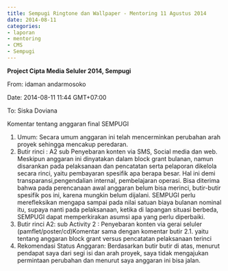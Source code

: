 ```yaml
---
title: Sempugi Ringtone dan Wallpaper - Mentoring 11 Agustus 2014
date: 2014-08-11
categories:
- laporan
- mentoring
- CMS
- Sempugi
---
```


**Project Cipta Media Seluler 2014, Sempugi**

From: idaman andarmosoko 

Date: 2014-08-11 11:44 GMT+07:00 

To: Siska Doviana

Komentar tentang anggaran final SEMPUGI

1. Umum: Secara umum anggaran ini telah mencerminkan perubahan arah proyek sehingga mencakup peredaran.
2. Butir rinci : A2 sub Penyebaran konten via SMS, Social media dan web. Meskipun anggaran ini dinyatakan dalam block grant bulanan, namun disarankan pada pelaksanaan dan pencatatan serta pelaporan dikelola secara rinci, yaitu pembayaran spesifik apa berapa besar. Hal ini demi transparansi,pengendalian internal, pembelajaran operasi. Bisa diterima bahwa pada perencanaan awal anggaran belum bisa merinci, butir-butir spesifik pos ini, karena mungkin belum dijalani. SEMPUGI perlu merefleksikan mengapa sampai pada nilai satuan biaya bulanan nominal itu, supaya nanti pada pelaksanaan, ketika di lapangan situasi berbeda, SEMPUGI dapat memperkirakan asumsi apa yang perlu diperbaiki.
3. Butir rinci A2: sub Activity 2 : Penyebaran konten via gerai seluler (pamflet/poster/cd)Komentar sama dengan komentar butir 2.1. yaitu tentang anggaran block grant versus pencatatan pelaksanaan terinci
4. Rekomendasi Status Anggaran: Berdasarkan butir butir di atas, menurut pendapat saya dari segi isi dan arah proyek, saya tidak mengajukan permintaan perubahan dan menurut saya anggaran ini bisa jalan.
